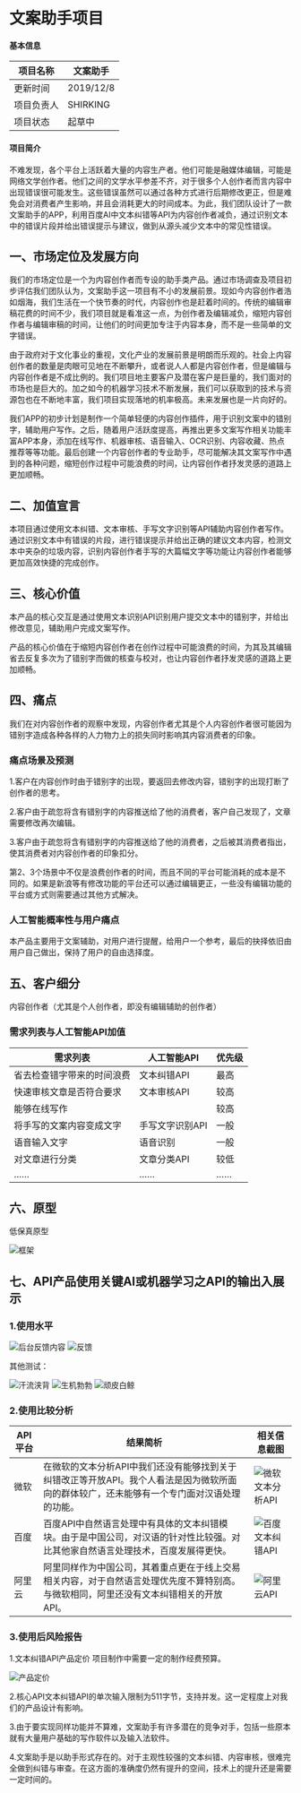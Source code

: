 # 文案助手项目


#### 基本信息

|项目名称|文案助手|
|---|---|
|更新时间|2019/12/8|
|项目负责人|SHIRKING|
|项目状态|起草中|


#### 项目简介

不难发现，各个平台上活跃着大量的内容生产者。他们可能是融媒体编辑，可能是网络文学创作者。他们之间的文学水平参差不齐，对于很多个人创作者而言内容中出现错误很可能发生。这些错误虽然可以通过各种方式进行后期修改更正，但是难免会对消费者产生影响，并且会消耗更大的时间成本。为此，我们团队设计了一款文案助手的APP，利用百度AI中文本纠错等API为内容创作者减负，通过识别文本中的错误片段并给出错误提示与建议，做到从源头减少文本中的常见性错误。


## 一、市场定位及发展方向

我们的市场定位是一个为内容创作者而专设的助手类产品。通过市场调查及项目初步评估我们团队认为，文案助手这一项目有不小的发展前景。现如今内容创作者浩如烟海，我们生活在一个快节奏的时代，内容创作也是赶着时间的。传统的编辑审稿花费的时间不少，我们项目就是看准这一点，为创作者及编辑减负，缩短内容创作者与编辑审稿的时间，让他们的时间更加专注于内容本身，而不是一些简单的文字错误。

由于政府对于文化事业的重视，文化产业的发展前景是明朗而乐观的。社会上内容创作者的数量是肉眼可见地在不断攀升，或者说人人都是内容创作者，但是编辑与内容创作者是不成比例的。我们项目地主要客户及潜在客户是巨量的，我们面对的市场也是巨大的。加之如今的机器学习技术不断发展，我们可以获取到的技术与资源包也在不断地丰富，我们项目实现落地的机率极高。未来发展也是一片向好的。

我们APP的初步计划是制作一个简单轻便的内容创作插件，用于识别文案中的错别字，辅助用户写作。之后，随着用户活跃度提高，再推出更多文案写作相关功能丰富APP本身，添加在线写作、机器审核、语音输入、OCR识别、内容收藏、热点推荐等等功能。最后创建一个内容创作者的专业助手，尽可能解决其文案写作中遇到的各种问题，缩短创作过程中可能浪费的时间，让内容创作者抒发灵感的道路上更加顺畅。

## 二、加值宣言

本项目通过使用文本纠错、文本审核、手写文字识别等API辅助内容创作者写作。通过识别文本中有错误的片段，进行错误提示并给出正确的建议文本内容，检测文本中夹杂的垃圾内容，识别内容创作者手写的大篇幅文字等功能让内容创作者能够更加高效快捷的完成创作。


## 三、核心价值

本产品的核心交互是通过使用文本识别API识别用户提交文本中的错别字，并给出修改意见，辅助用户完成文案写作。

产品的核心价值在于缩短内容创作者在创作过程中可能浪费的时间，为其及其编辑省去反复多次为了错别字而做的核查与校对，也让内容创作者抒发灵感的道路上更加顺畅。

## 四、痛点

我们在对内容创作者的观察中发现，内容创作者尤其是个人内容创作者很可能因为错别字造成各种各样的人力物力上的损失同时影响其内容消费者的印象。

### 痛点场景及预测

1.客户在内容创作时由于错别字的出现，要返回去修改内容，错别字的出现打断了创作者的思考。

2.客户由于疏忽将含有错别字的内容推送给了他的消费者，客户自己发现了，文章需要修改再次编辑。

3.客户由于疏忽将含有错别字的内容推送给了他的消费者，之后被其消费者指出，使其消费者对内容创作者的印象扣分。

第2、3个场景中不仅是浪费创作者的时间，而且不同的平台可能消耗的成本是不同的。如果是新浪等有修改功能的平台还可以通过编辑更正，一些没有编辑功能的平台或方式则需要通过其他方式解决。

### 人工智能概率性与用户痛点

本产品主要用于文案辅助，对用户进行提醒，给用户一个参考，最后的抉择依旧由用户自己做出，保持了用户的自由选择度。


## 五、客户细分

内容创作者（尤其是个人创作者，即没有编辑辅助的创作者）

### 需求列表与人工智能API加值

|需求列表|人工智能API|优先级|
|---|---|---|
|省去检查错字带来的时间浪费|文本纠错API|最高|
|快速审核文章是否符合要求|文本审核API|较高|
|能够在线写作||较高|
|将手写的文案内容变成文字|手写文字识别API|一般|
|语音输入文字|语音识别|一般|
|对文章进行分类|文章分类API|较低|
|……|……|……|


## 六、原型

低保真原型

![框架](https://images.gitee.com/uploads/images/2019/1211/014752_153d5a6b_1648188.png "框架图.png")


## 七、API产品使用关键AI或机器学习之API的输出入展示
### 1.使用水平

![后台反馈内容](https://images.gitee.com/uploads/images/2019/1211/002654_9ac0616d_1648188.png "微信图片_20191210201608.png")
![反馈](https://images.gitee.com/uploads/images/2019/1211/002821_c34c8b8e_1648188.png "微信图片_20191210201517.png")

其他测试：

![汗流浃背](https://images.gitee.com/uploads/images/2019/1211/002448_5b51bbcb_1648188.png "微信图片_20191210201547.png")
![生机勃勃](https://images.gitee.com/uploads/images/2019/1211/002500_ad13fc1d_1648188.png "微信图片_20191210201550.png")
![顽皮白鲸](https://images.gitee.com/uploads/images/2019/1211/002616_55d6c352_1648188.png "微信图片_20191210201554.png")

### 2.使用比较分析

|API平台|结果简析|相关信息截图|
|---|---|---|
|微软|在微软的文本分析API中我们还没有能够找到关于纠错改正等开放API。我个人看法是因为微软所面向的群体较广，还未能够有一个专门面对汉语处理的功能。|![微软文本分析API](https://images.gitee.com/uploads/images/2019/1208/143449_d1d42604_1648188.png "微软api.png")|
|百度|百度API中自然语言处理中有具体的文本纠错模块。由于是中国公司，对汉语的针对性比较强。对比其他家自然语言处理技术，百度发展得更快。|![百度文本纠错API](https://images.gitee.com/uploads/images/2019/1210/191953_7e27b8bf_1648188.png "百度.png")|
|阿里云|阿里同样作为中国公司，其着重点更在于线上交易相关内容，对于自然语言处理优先度不算特别高。与微软相同，阿里还没有文本纠错相关的开放API。|![阿里云API](https://images.gitee.com/uploads/images/2019/1210/192452_f30b16f7_1648188.png "阿里云API.png")|





### 3.使用后风险报告

1.文本纠错API产品定价
项目制作中需要一定的制作经费预算。

![产品定价](https://images.gitee.com/uploads/images/2019/1211/004750_efeda132_1648188.png "产品定价.png")

2.核心API文本纠错API的单次输入限制为511字节，支持并发。这一定程度上对我们的产品设计有影响。

3.由于要实现同样功能并不算难，文案助手有许多潜在的竞争对手，包括一些原本就有大量用户基础的写作软件以及输入法软件。

4.文案助手是以助手形式存在的。对于主观性较强的文本纠错、内容审核，很难完全做到纠错与审查。在这方面的准确度仍然有提升的空间，技术上的提升还是需要一定时间的。                                                                                                                          
